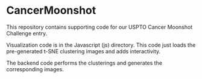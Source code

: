 # CancerMoonshot

This repository contains supporting code for our USPTO Cancer Moonshot Challenge entry.

Visualization code is in the Javascript (js) directory.  This code just loads the pre-generated t-SNE clustering images and adds interactivity.

The backend code performs the clusterings and generates the corresponding images.
